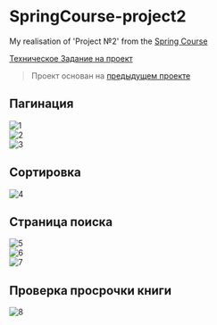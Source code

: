 # SpringCourse-project2
My realisation of 'Project №2' from the [Spring Course](https://swiftbook.org/courses/438)

[Техническое Задание на проект](https://github.com/Pomge/SpringCourse-project2/files/13069237/Project2_TZ.pdf)
> Проект основан на [предыдущем проекте](https://github.com/Pomge/SpringCourse-project1)

## Пагинация
![1](https://github.com/Pomge/SpringCourse-project2/assets/33260275/a4976729-e35e-488a-8d85-d4d9c3059334)\
![2](https://github.com/Pomge/SpringCourse-project2/assets/33260275/0948f448-0ecc-4aef-b44f-3733e180a5df)\
![3](https://github.com/Pomge/SpringCourse-project2/assets/33260275/c95134b0-53e2-4824-8019-ead6938dcd6e)

## Сортировка
![4](https://github.com/Pomge/SpringCourse-project2/assets/33260275/e9758f1d-5942-44b4-a0b1-dd6640e19dab)

## Страница поиска
![5](https://github.com/Pomge/SpringCourse-project2/assets/33260275/1545bca4-19e9-4270-89df-a413e30ea645)\
![6](https://github.com/Pomge/SpringCourse-project2/assets/33260275/9032c150-ddcf-45e8-b8ae-03fceb57d65e)\
![7](https://github.com/Pomge/SpringCourse-project2/assets/33260275/f28be875-159d-4e61-ad8b-8bfe0c36fd83)

## Проверка просрочки книги
![8](https://github.com/Pomge/SpringCourse-project2/assets/33260275/f5e05e7e-e188-4e99-9e1f-ce60c1715e14)
